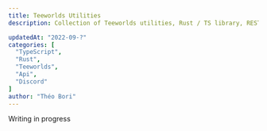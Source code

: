 ```yaml
---
title: Teeworlds Utilities
description: Collection of Teeworlds utilities, Rust / TS library, REST API, Discord bot, etc...

updatedAt: "2022-09-?"
categories: [
  "TypeScript",
  "Rust",
  "Teeworlds",
  "Api",
  "Discord"
]
author: "Théo Bori"
---
```


Writing in progress
